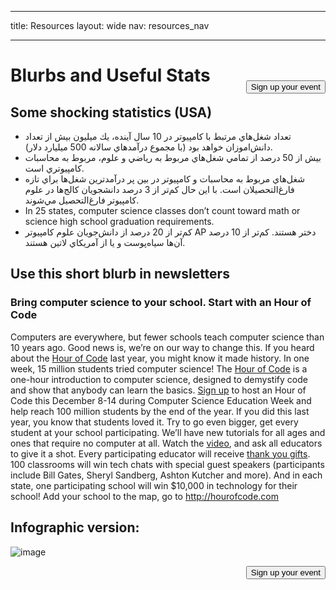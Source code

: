 * * *

title: Resources layout: wide nav: resources_nav

* * *

[<button style="float: right; margin-top: 50px">Sign up your event</button>](/#join)

# Blurbs and Useful Stats

## Some shocking statistics (USA)

  * تعداد شغل‌هاي مرتبط با كامپيوتر در 10 سال آينده، يك ميليون بيش‌ از تعداد دانش‌اموزان خواهد بود (با مجموع درآمد‌هاي سالانه 500 ميليارد دلار).
  * بيش از 50 درصد از تمامي شغل‌هاي مربوط به رياضي و علوم، مربوط به محاسبات كامپيوتري است. 
  * شغل‌هاي مربوط به محاسبات و كامپيوتر در بين پر درآمد‌ترين شغل‌ها براي تازه فارغ‌التحصيلان است. با اين حال كم‌تر از 3 درصد دانشجويان كالج‌ها در علوم كامپيوتر فارغ‌التحصيل مي‌شوند.
  * In 25 states, computer science classes don’t count toward math or science high school graduation requirements. 
  * كم‌تر از 20 درصد از دانش‌جويان علوم كامپيوتر AP دختر هستند. كم‌تر از 10 درصد آن‌ها سياه‌پوست و يا از آمريكاي لاتين هستند.

## Use this short blurb in newsletters

### Bring computer science to your school. Start with an Hour of Code

Computers are everywhere, but fewer schools teach computer science than 10 years ago. Good news is, we’re on our way to change this. If you heard about the [Hour of Code](<%= hoc_uri('/') %>) last year, you might know it made history. In one week, 15 million students tried computer science! The [Hour of Code](<%= hoc_uri('/') %>) is a one-hour introduction to computer science, designed to demystify code and show that anybody can learn the basics. [Sign up](<%= hoc_uri('/') %>) to host an Hour of Code this December 8-14 during Computer Science Education Week and help reach 100 million students by the end of the year. If you did this last year, you know that students loved it. Try to go even bigger, get every student at your school participating. We’ll have new tutorials for all ages and ones that require no computer at all. Watch the [video](<%= hoc_uri('/') %>), and ask all educators to give it a shot. Every participating educator will receive [thank you gifts](<%= hoc_uri('/us/prizes') %>). 100 classrooms will win tech chats with special guest speakers (participants include Bill Gates, Sheryl Sandberg, Ashton Kutcher and more). And in each state, one participating school will win $10,000 in technology for their school! Add your school to the map, go to <http://hourofcode.com>

## Infographic version:

![image](http://code.org/images/fit-8000/Code.org_infographic.png)

<a style="display: block" href="/#join"><button style="float: right;">Sign up your event</button></a>